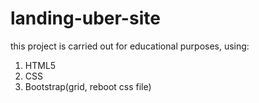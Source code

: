 # landing-uber-site

this project is carried out for educational purposes, using: 

1. HTML5
2. CSS
3. Bootstrap(grid, reboot css file)
